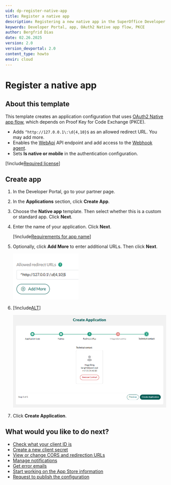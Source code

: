 ```yaml
---
uid: dp-register-native-app
title: Register a native app
description: Registering a new native app in the SuperOffice Developer Portal.
keywords: Developer Portal, app, OAuth2 Native app flow, PKCE
author: Bergfrid Dias
date: 02.26.2025
version: 2.0
version_devportal: 2.0
content_type: howto
envir: cloud
---
```


# Register a native app

## About this template

This template creates an application configuration that uses [OAuth2 Native app flow][5], which depends on Proof Key for Code Exchange (PKCE).

* Adds `^http://127.0.0.1\:\d{4,10}$` as an allowed redirect URL. You may add more.
* Enables the [WebApi][6] API endpoint and add access to the [Webhook agent][4].
* Sets **Is native or mobile** in the authentication configuration.

[!include[Required license](includes/cust-app-req-license.md)]

## Create app

1. In the Developer Portal, go to your partner page.

2. In the **Applications** section, click **Create App**.

3. Choose the **Native app** template. Then select whether this is a custom or standard app. Click **Next**.

4. Enter the name of your application. Click **Next**.

    [!include[Requirements for app name](includes/note-app-name.md)]

5. Optionally, click **Add More** to enter additional URLs. Then click **Next**.

    ![Enter redirect URL -screenshot][img4]

6. [!include[ALT](includes/set-technical-contact.md)]

    ![Developer Portal set technical contact when creating app -screenshot][img5]

7. Click **Create Application**.

## What would you like to do next?

* [Check what your client ID is][17]
* [Create a new client secret][18]
* [View or change CORS and redirection URLs][19]
* [Manage notifications][2]
* [Get error emails][3]
* [Start working on the App Store information][1]
* [Request to publish the configuration][16]

<!-- Referenced links -->
[1]: ../standard-app/app-store/update-app-page.md
[2]: ../best-practices/tenant-status/get-notifications.md
[3]: ../best-practices/error-emails.md
[6]: ../../api/reference/restful/index.md
[4]: ../../api/reference/restful/agent/Webhook_Agent/index.md
[5]: ../../api/authentication/online/sign-in-user/auth-code-flow.md
[16]: request-to-publish.md
[17]: config/find-clientid.md
[18]: config/get-client-secret.md
[19]: config/cors-and-redirection-urls.md

<!-- Referenced images -->
[img4]: media/redirect-localhost.png
[img5]: media/select-technical-contact.png
